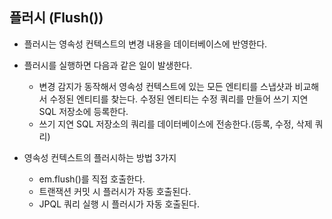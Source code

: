 ## 플러시 (Flush())

- 플러시는 영속성 컨텍스트의 변경 내용을 데이터베이스에 반영한다.
- 플러시를 실행하면 다음과 같은 일이 발생한다.
    - 변경 감지가 동작해서 영속성 컨텍스트에 있는 모든 엔티티를 스냅샷과 비교해서 수정된 엔티티를 찾는다. 수정된 엔티티는 수정 쿼리를 만들어 쓰기 지연 SQL 저장소에 등록한다.
    - 쓰기 지연 SQL 저장소의 쿼리를 데이터베이스에 전송한다.(등록, 수정, 삭제 쿼리)

- 영속성 컨텍스트의 플러시하는 방법 3가지
    - em.flush()를 직접 호출한다.
    - 트랜잭션 커밋 시 플러시가 자동 호출된다.
    - JPQL 쿼리 실행 시 플러시가 자동 호출된다.
